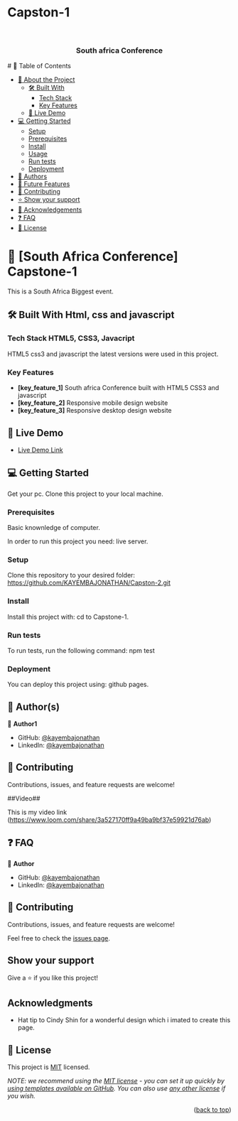 # Capston-1
<a name="RR Conference 2023"></a>
<div align="center">
  <br/>
  <h3><b>South africa Conference</b></h3>
</div>
# 📗 Table of Contents

- [📖 About the Project](#about-project)
  - [🛠 Built With](#built-with)
    - [Tech Stack](#tech-stack)
    - [Key Features](#key-features)
  - [🚀 Live Demo](#live-demo)
- [💻 Getting Started](#getting-started)
  - [Setup](#setup)
  - [Prerequisites](#prerequisites)
  - [Install](#install)
  - [Usage](#usage)
  - [Run tests](#run-tests)
  - [Deployment](#triangular_flag_on_post-deployment)
- [👥 Authors](#authors)
- [🔭 Future Features](#future-features)
- [🤝 Contributing](#contributing)
- [⭐️ Show your support](#support)
- [🙏 Acknowledgements](#acknowledgements)
- [❓ FAQ](#faq)
- [📝 License](#license)

# 📖 [South Africa Conference] <a name="Capstone-1">Capstone-1</a>

This is a South Africa Biggest event. 

## 🛠 Built With <a name="built-with">Html, css and javascript</a>

### Tech Stack <a name="tech-stack">HTML5, CSS3, Javacript</a>

HTML5 css3 and javascript the latest versions were used in this project.


### Key Features <a name="key-features"></a>

- **[key_feature_1]** South africa Conference built with HTML5 CSS3 and javascript
- **[key_feature_2]** Responsive mobile design website
- **[key_feature_3]** Responsive desktop design website


## 🚀 Live Demo <a name="live-demo"></a>

- [Live Demo Link]()

<!-- GETTING STARTED -->

## 💻 Getting Started <a name="getting-started"></a>

 Get your pc.
 Clone this project to your local machine. 

### Prerequisites
Basic knownledge of computer.

In order to run this project you need:
live server.

### Setup

Clone this repository to your desired folder:
https://github.com/KAYEMBAJONATHAN/Capston-2.git

### Install

Install this project with:
cd to Capstone-1.

### Run tests

To run tests, run the following command:
npm test

### Deployment

You can deploy this project using:
github pages.



## 👥 Author(s) <a name="authors"></a>


👤 **Author1**

- GitHub: [@kayembajonathan](https://github.com/KAYEMBAJONATHAN)
- LinkedIn: [@kayembajonathan](https://www.linkedin.com/in/jonathan-kayemba-b56247236/)


## 🤝 Contributing <a name="contributing"></a>

Contributions, issues, and feature requests are welcome!

##Video##

This is my video link (https://www.loom.com/share/3a527170ff9a49ba9bf37e59921d76ab)

<!-- FAQ (optional) -->

## ❓ FAQ <a name="faq"></a>



<!-- LICENSE -->


👤 **Author**

- GitHub: [@kayembajonathan](https://github.com/KAYEMBAJONATHAN)
- LinkedIn: [@kayembajonathan](https://www.linkedin.com/in/jonathan-kayemba-b56247236/)

## 🤝 Contributing

Contributions, issues, and feature requests are welcome!

Feel free to check the [issues page](../../issues/).

## Show your support

Give a ⭐️ if you like this project!

## Acknowledgments

- Hat tip to Cindy Shin for a wonderful design which i imated to create this page.

## 📝 License <a name="license"></a>

This project is [MIT](./MIT.md) licensed.

_NOTE: we recommend using the [MIT license](https://choosealicense.com/licenses/mit/) - you can set it up quickly by [using templates available on GitHub](https://docs.github.com/en/communities/setting-up-your-project-for-healthy-contributions/adding-a-license-to-a-repository). You can also use [any other license](https://choosealicense.com/licenses/) if you wish._

<p align="right">(<a href="#readme-top">back to top</a>)</p>

